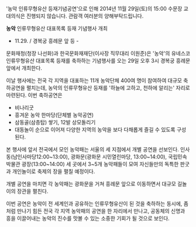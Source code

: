 '농악 인류무형유산 등재기념공연'으로 인해 2014년 11월 29일(토)의 15:00 수문장 교대의식은 진행되지 않습니다. 관람객 여러분의 양해부탁드립니다.

**농악** 인류무형유산 대표목록 등재 기념행사 개최
- 11.29. / 경복궁 흥례문 앞 등 -

문화재청(청장 나선화)과 한국문화재재단(이사장 직무대리 이원준)은 '농악'의 유네스코 인류무형유산 대표목록 등재를 축하하는 기념행사를 오는 29일 오후 3시 경복궁 흥례문 앞에서 개최한다.

이날 행사에는 전국 각 지역을 대표하는 11개 농악단체 400여 명이 참여하여 대규모 축하공연을 펼치는데, 농악의 인류무형유산 등재를 '하늘에 고하고, 천하에 알리는' 자리로 마련된다. 이번 축하공연은
- 비나리굿
- 흥겨운 농악 한마당(단체별 농악공연)
- 삼동골(삼층탑) 쌓기, 12발 상모돌리기
- 대동놀이 순으로 이어져 다양한 지역의 농악을 보다 다채롭게 즐길 수 있도록 구성된다.

본 행사에 앞서 전국에서 모인 농악패는 서울의 세 지점에서 개별 공연을 선보인다. 인사동(남인사마당12:00~13:00), 광화문(광화문 시민열린마당, 13:00~14:00), 국립민속박물관 광장(13:00~14:00) 세 곳에서 3~5개 농악패들이 모여 자신들만의 독특한 판굿과 개인놀이로 축제의 장을 펼칠 예정이다.

개별 공연을 마치면 각 농악패는 광화문을 거쳐 흥례문 앞으로 이동하면서 대규모 길놀이의 장관을 펼친다.

이번 공연은 농악이 전 세계인과 공유하는 인류무형유산이 된 것을 축하하는 동시에, 좀처럼 만나기 힘든 전국 각 지역 농악패의 공연을 한 자리에서 만나고, 공동체의 신명과 흥을 이끌어내는 농악의 진수를 맛볼 수 있는 소중한 기회가 될 것으로 보인다.